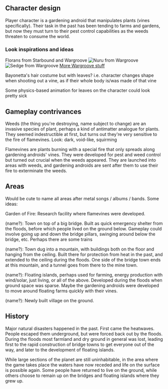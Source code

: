 ## Character design

Player character is a gardening android that manipulates plants
(vines specifically). Their task in the past has been tending to farms and gardens,
but now they must turn to their pest control capabilities as the weeds
threaten to consume the world.

### Look inspirations and ideas

Florans from Starbound and Wargroove
![Nuru from Wargroove](https://wargroovewiki.com/mediawiki/images/c/c2/Nuru_Portrait.png)
![Sedge from Wargroove](https://wargroovewiki.com/mediawiki/images/e/ef/Sedge_Portrait.png)
[More Wargroove stuff](https://wargroovewiki.com/Floran_Tribes)

Bayonetta's hair costume but with leaves?
i.e. character changes shape when shooting out a vine,
as if their whole body is/was made of that vine

Some physics-based animation for leaves on the character
could look pretty sick

## Gameplay contrivances

Weeds (the thing you're destroying, name subject to change)
are an invasive species of plant, perhaps a kind of antimatter
analogue for plants. They seemed indestructible at first,
but turns out they're very sensitive to the fire of flamevines.
Look: dark, void-like, squirming

Flamevines are plants burning with a special fire that only
spreads along gardening androids' vines. They were developed
for pest and weed control but turned out crucial when the weeds appeared.
They are launched into areas with weeds, and gardening androids
are sent after them to use their fire to exterminate the weeds.

## Areas

Would be cute to name all areas after metal songs / albums / bands.
Some ideas:

Garden of Fire: Research facility where flamevines were developed.

(name?): Town on top of a big bridge. Built as quick emergency shelter
from the floods, before which people lived on the ground below.
Gameplay could involve going up and down the bridge pillars,
swinging around below the bridge, etc. Perhaps there are some trains

(name?): Town dug into a mountain, with buildings both on the floor
and hanging from the ceiling. Built there for protection from heat in the past,
and extended to the ceiling during the floods. One side of the bridge town
ends at this mountain, and a tunnel goes from there to the mine town.

(name?): Floating islands, perhaps used for farming, energy production
with wind/solar, just living, or all of the above.
Developed during the floods when ground space was sparse.
Maybe the gardening androids were developed to move around floating farms
quickly with their vines.

(name?): Newly built village on the ground.

## History

Major natural disasters happened in the past.
First came the heatwaves. People escaped them underground,
but were forced back out by the floods. During the floods most farmland
and dry ground in general was lost, leading first to the rapid construction
of bridge towns to get everyone out of the way, and later to the development
of floating islands.

While large sections of the planet are still uninhabitable,
in the area where the game takes place the waters have now receded
and life on the surface is possible again.
Some people have returned to live on the ground,
while others choose to remain up on the bridges
and floating islands where they grew up.
